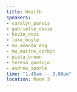 ```yaml
---
title: Health
speakers:
- caralyn_purvis
- gabrielle_davie
- kevin_ross
- luke_boyle
- mu_amanda_eng
- mu_marine_corbin
- pieta_brown
- teresa_gontijo
- andrew_sporle
time: "1.45am -- 3.00pm"
location: Room 3
---
```

